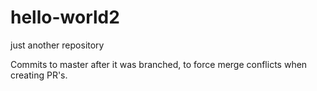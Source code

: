 # hello-world2
just another repository




Commits to master after it was branched, to force merge conflicts when creating PR's.
